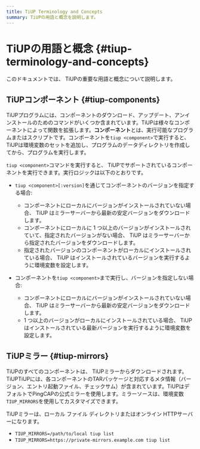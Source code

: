 ```yaml
---
title: TiUP Terminology and Concepts
summary: TiUPの用語と概念を説明します。
---
```


# TiUPの用語と概念 {#tiup-terminology-and-concepts}

このドキュメントでは、 TiUPの重要な用語と概念について説明します。

## TiUPコンポーネント {#tiup-components}

TiUPプログラムには、コンポーネントのダウンロード、アップデート、アンインストールのためのコマンドがいくつか含まれています。TiUPは様々なコンポーネントによって関数を拡張します。**コンポーネント**とは、実行可能なプログラムまたはスクリプトです。コンポーネントを`tiup <component>`で実行すると、 TiUPは環境変数のセットを追加し、プログラムのデータディレクトリを作成してから、プログラムを実行します。

`tiup <component>`コマンドを実行すると、 TiUPでサポートされているコンポーネントを実行できます。実行ロジックは以下のとおりです。

-   `tiup <component>[:version]`を通じてコンポーネントのバージョンを指定する場合:

    -   コンポーネントにローカルにバージョンがインストールされていない場合、 TiUP はミラーサーバーから最新の安定バージョンをダウンロードします。
    -   コンポーネントにローカルに 1 つ以上のバージョンがインストールされていて、指定されたバージョンがない場合、 TiUP はミラーサーバーから指定されたバージョンをダウンロードします。
    -   指定されたバージョンのコンポーネントがローカルにインストールされている場合、 TiUP はインストールされているバージョンを実行するように環境変数を設定します。

-   コンポーネントを`tiup <component>`まで実行し、バージョンを指定しない場合:

    -   コンポーネントにローカルにバージョンがインストールされていない場合、 TiUP はミラーサーバーから最新の安定バージョンをダウンロードします。
    -   1 つ以上のバージョンがローカルにインストールされている場合、 TiUP はインストールされている最新バージョンを実行するように環境変数を設定します。

## TiUPミラー {#tiup-mirrors}

TiUPのすべてのコンポーネントは、 TiUPミラーからダウンロードされます。TiUPTiUPには、各コンポーネントのTARパッケージと対応するメタ情報（バージョン、エントリ起動ファイル、チェックサム）が含まれています。TiUPはデフォルトでPingCAPの公式ミラーを使用します。ミラーソースは、環境変数`TIUP_MIRRORS`を使用してカスタマイズできます。

TiUPミラーは、ローカル ファイル ディレクトリまたはオンライン HTTPサーバーになります。

-   `TIUP_MIRRORS=/path/to/local tiup list`
-   `TIUP_MIRRORS=https://private-mirrors.example.com tiup list`
